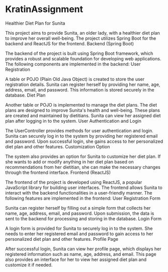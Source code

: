# KratinAssignment

Healthier Diet Plan for Sunita

This project aims to provide Sunita, an older lady, with a healthier diet plan to improve her overall well-being. The project utilizes Spring Boot for the backend and ReactJS for the frontend.
Backend (Spring Boot)

The backend of the project is built using Spring Boot framework, which provides a robust and scalable foundation for developing web applications. The following components are implemented in the backend:
User Registration

A table or POJO (Plain Old Java Object) is created to store the user registration details. Sunita can register herself by providing her name, age, address, email, and password. This information is stored securely in the database.
Diet Plan

Another table or POJO is implemented to manage the diet plans. The diet plans are designed to improve Sunita's health and well-being. These plans are created and maintained by dietitians. Sunita can view her assigned diet plan after logging in to the system.
User Authentication and Login

The UserController provides methods for user authentication and login. Sunita can securely log in to the system by providing her registered email and password. Upon successful login, she gains access to her personalized diet plan and other features.
Customization Option

The system also provides an option for Sunita to customize her diet plan. If she wants to add or modify anything in her diet plan based on recommendations from her dietitian, she can make the necessary changes through the frontend interface.
Frontend (ReactJS)

The frontend of the project is developed using ReactJS, a popular JavaScript library for building user interfaces. The frontend allows Sunita to interact with the backend functionalities in a user-friendly manner. The following features are implemented in the frontend:
User Registration Form

Sunita can register herself by filling out a simple form that collects her name, age, address, email, and password. Upon submission, the data is sent to the backend for processing and storing in the database.
Login Form

A login form is provided for Sunita to securely log in to the system. She needs to enter her registered email and password to gain access to her personalized diet plan and other features.
Profile Page

After successful login, Sunita can view her profile page, which displays her registered information such as name, age, address, and email. This page also provides an interface for her to view her assigned diet plan and customize it if needed.

